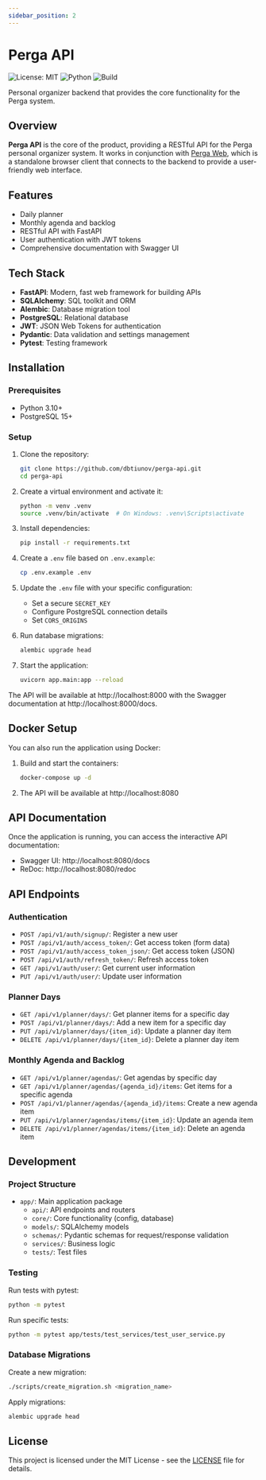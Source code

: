 ```yaml
---
sidebar_position: 2
---
```


# Perga API

![License: MIT](https://img.shields.io/badge/License-MIT-blue.svg)
![Python](https://img.shields.io/badge/python-3.10-blue.svg)
![Build](https://github.com/dbtiunov/perga-api/actions/workflows/ci.yml/badge.svg)

Personal organizer backend that provides the core functionality for the Perga system.

## Overview

**Perga API** is the core of the product, providing a RESTful API for the Perga personal organizer system. It works in conjunction with [Perga Web](./perga-web), which is a standalone browser client that connects to the backend to provide a user-friendly web interface.

## Features

- Daily planner
- Monthly agenda and backlog
- RESTful API with FastAPI
- User authentication with JWT tokens
- Comprehensive documentation with Swagger UI

## Tech Stack

- **FastAPI**: Modern, fast web framework for building APIs
- **SQLAlchemy**: SQL toolkit and ORM
- **Alembic**: Database migration tool
- **PostgreSQL**: Relational database
- **JWT**: JSON Web Tokens for authentication
- **Pydantic**: Data validation and settings management
- **Pytest**: Testing framework

## Installation

### Prerequisites

- Python 3.10+
- PostgreSQL 15+

### Setup

1. Clone the repository:
   ```bash
   git clone https://github.com/dbtiunov/perga-api.git
   cd perga-api
   ```

2. Create a virtual environment and activate it:
   ```bash
   python -m venv .venv
   source .venv/bin/activate  # On Windows: .venv\Scripts\activate
   ```

3. Install dependencies:
   ```bash
   pip install -r requirements.txt
   ```

4. Create a `.env` file based on `.env.example`:
   ```bash
   cp .env.example .env
   ```

5. Update the `.env` file with your specific configuration:
   - Set a secure `SECRET_KEY`
   - Configure PostgreSQL connection details
   - Set `CORS_ORIGINS`

6. Run database migrations:
   ```bash
   alembic upgrade head
   ```

7. Start the application:
   ```bash
   uvicorn app.main:app --reload
   ```

The API will be available at http://localhost:8000 with the Swagger documentation at http://localhost:8000/docs.

## Docker Setup

You can also run the application using Docker:

1. Build and start the containers:
   ```bash
   docker-compose up -d
   ```

2. The API will be available at http://localhost:8080

## API Documentation

Once the application is running, you can access the interactive API documentation:

- Swagger UI: http://localhost:8080/docs
- ReDoc: http://localhost:8080/redoc

## API Endpoints

### Authentication

- `POST /api/v1/auth/signup/`: Register a new user
- `POST /api/v1/auth/access_token/`: Get access token (form data)
- `POST /api/v1/auth/access_token_json/`: Get access token (JSON)
- `POST /api/v1/auth/refresh_token/`: Refresh access token
- `GET /api/v1/auth/user/`: Get current user information
- `PUT /api/v1/auth/user/`: Update user information

### Planner Days

- `GET /api/v1/planner/days/`: Get planner items for a specific day
- `POST /api/v1/planner/days/`: Add a new item for a specific day
- `PUT /api/v1/planner/days/{item_id}`: Update a planner day item
- `DELETE /api/v1/planner/days/{item_id}`: Delete a planner day item

### Monthly Agenda and Backlog

- `GET /api/v1/planner/agendas/`: Get agendas by specific day
- `GET /api/v1/planner/agendas/{agenda_id}/items`: Get items for a specific agenda
- `POST /api/v1/planner/agendas/{agenda_id}/items`: Create a new agenda item
- `PUT /api/v1/planner/agendas/items/{item_id}`: Update an agenda item
- `DELETE /api/v1/planner/agendas/items/{item_id}`: Delete an agenda item

## Development

### Project Structure

- `app/`: Main application package
  - `api/`: API endpoints and routers
  - `core/`: Core functionality (config, database)
  - `models/`: SQLAlchemy models
  - `schemas/`: Pydantic schemas for request/response validation
  - `services/`: Business logic
  - `tests/`: Test files

### Testing

Run tests with pytest:
```bash
python -m pytest
```

Run specific tests:
```bash
python -m pytest app/tests/test_services/test_user_service.py
```

### Database Migrations

Create a new migration:
```bash
./scripts/create_migration.sh <migration_name>
```

Apply migrations:
```bash
alembic upgrade head
```

## License

This project is licensed under the MIT License - see the [LICENSE](https://github.com/dbtiunov/perga-api/blob/main/LICENSE) file for details.
